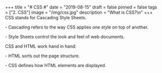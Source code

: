 +++
title = "# CSS #"
date = "2019-08-15"
draft = false
pinned = false
tags = ["2. CSS"]
image = "/img/css.jpg"
description = "What is CSS?\n"
+++
CSS stands for Cascading Style Sheets.

\- Cascading refers to the way CSS applies one style on top of another.

\- Style Sheets control the look and feel of web documents.



CSS and HTML work hand in hand:

\- HTML sorts out the page structure.

\- CSS defines how HTML elements are displayed.

